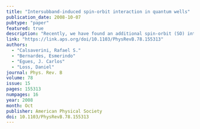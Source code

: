 ```yaml
---
title: "Intersubband-induced spin-orbit interaction in quantum wells"
publication_date: 2008-10-07
pubtype: "paper"
featured: true
description: "Recently, we have found an additional spin-orbit (SO) interaction in quantum wells with two subbands [Bernardes et al., Phys. Rev. Lett. 99, 076603 (2007)]. This new SO term is nonzero even in symmetric geometries, as it arises from the intersubband coupling between confined states of distinct parities, and its strength is comparable to that of the ordinary Rashba. Starting from the 8 × 8 Kane model, here we present a detailed derivation of this new SO Hamiltonian and the corresponding SO coupling. In addition, within the self-consistent Hartree approximation, we calculate the strength of this new SO coupling for realistic symmetric modulation-doped wells with two subbands. We consider gated structures with either a constant areal electron density or a constant chemical potential. In the parameter range studied, both models give similar results. By considering the effects of an external applied bias, which breaks the structural inversion symmetry of the wells, we also calculate the strength of the resulting induced Rashba couplings within each subband. Interestingly, we find that for double wells the Rashba couplings for the first and second subbands interchange signs abruptly across the zero bias, while the intersubband SO coupling exhibits a resonant behavior near this symmetric configuration. For completeness we also determine the strength of the Dresselhaus couplings and find them essentially constant as function of the applied bias."
link: "https://link.aps.org/doi/10.1103/PhysRevB.78.155313"
authors:
  - "Calsaverini, Rafael S."
  - "Bernardes, Esmerindo"
  - "Egues, J. Carlos"
  - "Loss, Daniel"
journal: Phys. Rev. B
volume: 78
issue: 15
pages: 155313
numpages: 16
year: 2008
month: Oct
publisher: American Physical Society
doi: 10.1103/PhysRevB.78.155313
---
```







